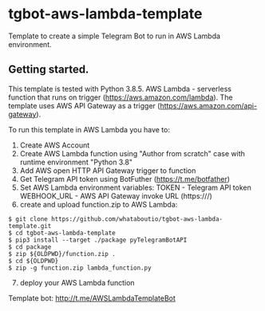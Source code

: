 # tgbot-aws-lambda-template
Template to create a simple Telegram Bot to run in AWS Lambda environment.
## Getting started.
This template is tested with Python 3.8.5.
AWS Lambda - serverless function that runs on trigger (https://aws.amazon.com/lambda).
The template uses AWS API Gateway as a trigger (https://aws.amazon.com/api-gateway).

To run this template in AWS Lambda you have to:
1. Create AWS Account
2. Create AWS Lambda function using "Author from scratch" case with runtime environment "Python 3.8"
3. Add AWS open HTTP API Gateway trigger to function
4. Get Telegram API token using BotFuther (https://t.me/botfather)
5. Set AWS Lambda environment variables:
TOKEN - Telegram API token
WEBHOOK_URL - AWS API Gateway invoke URL (https://<aws-url>/<api-route>)
6. create and upload function.zip to AWS Lambda:
```
$ git clone https://github.com/whataboutio/tgbot-aws-lambda-template.git
$ cd tgbot-aws-lambda-template
$ pip3 install --target ./package pyTelegramBotAPI
$ cd package
$ zip ${OLDPWD}/function.zip .
$ cd ${OLDPWD}
$ zip -g function.zip lambda_function.py
```
7. deploy your AWS Lambda function

Template bot: http://t.me/AWSLambdaTemplateBot